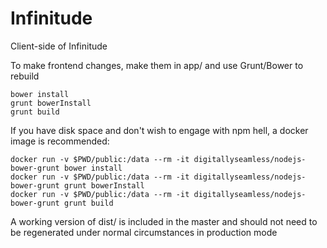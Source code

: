 # Infinitude

Client-side of Infinitude

To make frontend changes, make them in app/ and use Grunt/Bower to rebuild

    bower install
    grunt bowerInstall
    grunt build

If you have disk space and don't wish to engage with npm hell, a docker image is recommended:

    docker run -v $PWD/public:/data --rm -it digitallyseamless/nodejs-bower-grunt bower install
    docker run -v $PWD/public:/data --rm -it digitallyseamless/nodejs-bower-grunt grunt bowerInstall
    docker run -v $PWD/public:/data --rm -it digitallyseamless/nodejs-bower-grunt grunt build

A working version of dist/ is included in the master and should not need to be regenerated under normal circumstances in production mode
